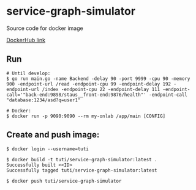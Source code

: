 # service-graph-simulator
Source code for docker image

[DockerHub link](https://hub.docker.com/repository/docker/tuti/service-graph-simulator "DH: tuti/service-graph-simulator")

## Run
```
# Until develop:
$ go run main.go -name Backend -delay 90 -port 9999 -cpu 90 -memory 900 -endpoint-url /read -endpoint-cpu 99 -endpoint-delay 192 -endpoint-url /index -endpoint-cpu 22 -endpoint-delay 111 -endpoint-call='"back-end:9898/staus__front-end:9876/health"' -endpoint-call "database:1234/asd?q=user1" 

# Docker: 
$ docker run -p 9090:9090 --rm my-onlab /app/main [CONFIG]
```

## Create and push image:
```
$ docker login --username=tuti

$ docker build -t tuti/service-graph-simulator:latest .
Successfully built <<ID>
Successfully tagged tuti/service-graph-simulator:latest

$ docker push tuti/service-graph-simulator 
```
